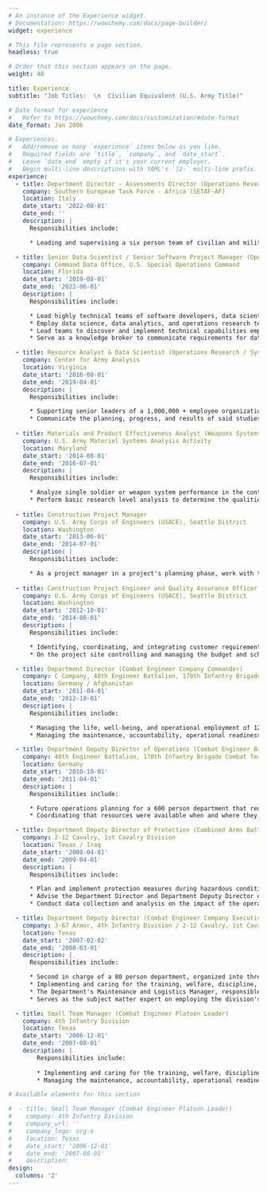 ```yaml
---
# An instance of the Experience widget.
# Documentation: https://wowchemy.com/docs/page-builder/
widget: experience

# This file represents a page section.
headless: true

# Order that this section appears on the page.
weight: 40

title: Experience
subtitle: "Job Titles:  \n  Civilian Equivalent (U.S. Army Title)"

# Date format for experience
#   Refer to https://wowchemy.com/docs/customization/#date-format
date_format: Jan 2006

# Experiences.
#   Add/remove as many `experience` items below as you like.
#   Required fields are `title`, `company`, and `date_start`.
#   Leave `date_end` empty if it's your current employer.
#   Begin multi-line descriptions with YAML's `|2-` multi-line prefix.
experience:
  - title: Department Director - Assessments Director (Operations Research / Systems Analyst)
    company: Southern European Task Force - Africa (SETAF-AF)
    location: Italy
    date_start: '2022-08-01'
    date_end: ''
    description: |
      Responsibilities include:

      * Leading and supervising a six person team of civilian and military Operations Researchers and Program Analysts. 

  - title: Senior Data Scientist / Senior Software Project Manager (Operations Research / Systems Analyst)
    company: Command Data Office, U.S. Special Operations Command
    location: Florida
    date_start: '2019-08-01'
    date_end: '2022-06-01'
    description: |
      Responsibilities include:  

      * Lead highly technical teams of software developers, data scientists, and data architects using Agile Project Management techniques to deliver capabilities to customers across the organization's world wide foot print.  
      * Employ data science, data analytics, and operations research techniques to identify, ingest, transform, model, visualize, and communicate responses to complicated and nuanced questions.  
      * Lead teams to discover and implement technical capabilities empowering users across a geographically diverse organization to employ data science and data analytics to inform senior leader decisions. 
      * Serve as a knowledge broker to communicate requirements for data science work loads for others in the command.    

  - title: Resource Analyst & Data Scientist (Operations Research / Systems Analyst)
    company: Center for Army Analysis
    location: Virginia
    date_start: '2016-08-01'
    date_end: '2019-04-01'
    description: |
      Responsibilities include:  

      * Supporting senior leaders of a 1,000,000 + employee organization, lead and participate in studies related to the employment of materiel and personnel resources within the context of external geo-polical environments and national defense.  
      * Communicate the planning, progress, and results of said studies to C Suite executives to inform future funding, resourcing, and employment decisions.  
    
  - title: Materials and Product Effectiveness Analyst (Weapons Systems Analyst - Operations Research / Systems Analyst)
    company: U.S. Army Materiel Systems Analysis Activity
    location: Maryland
    date_start: '2014-08-01'
    date_end: '2016-07-01'
    description: |
      Responsibilities include:  

      * Analyze single soldier or weapon system performance in the context of its intended employment situations to inform decisions on the system's acquisition and use.  
      * Perform basic research level analysis to determine the qualities and capabilities systems must posses to achieve intended results.
    
  - title: Construction Project Manager
    company: U.S. Army Corps of Engineers (USACE), Seattle District
    location: Washington
    date_start: '2013-06-01'
    date_end: '2014-07-01'
    description: |
      Responsibilities include:  

      * As a project manager in a project's planning phase, work with the customer and various engineering disciplines to design a solution to the customer's requirements that quality, time, and cost constraints. Manage a project budget and the time of engineers assigned to the project.   
    
  - title: Construction Project Engineer and Quality Assurance Officer
    company: U.S. Army Corps of Engineers (USACE), Seattle District
    location: Washington
    date_start: '2012-10-01'
    date_end: '2014-06-01'
    description: |
      Responsibilities include:  

      * Identifying, coordinating, and integrating customer requirements into a comprehensive management plan, coordinated with stakeholders.  
      * On the project site controlling and managing the budget and schedule of a $91 million dollar construction project. 

  - title: Department Director (Combat Engineer Company Commander)
    company: C Company, 40th Engineer Battalion, 170th Infantry Brigade Combat Team
    location: Germany / Afghanistan
    date_start: '2011-04-01'
    date_end: '2012-10-01'
    description: |
      Responsibilities include:  

      * Managing the life, well-being, and operational employment of 120 individuals organized into four teams while operating in hostile environments across approximately 3600 square km of area.  
      * Managing the maintenance, accountability, operational readiness, and employment of 41 heavy duty vehicles and associated operational equipment valued in excess of $31 million.

  - title: Department Deputy Director of Operations (Combat Engineer Battalion Assistance Operations Officer)
    company: 40th Engineer Battalion, 170th Infantry Brigade Combat Team
    location: Germany
    date_start: '2010-10-01'
    date_end: '2011-04-01'
    description: |
      Responsibilities include:  

      * Future operations planning for a 600 person department that required coordinating with other deputy directors and their subordinates across the department's staff.  
      * Coordinating that resources were available when and where they were needed to support the department's operations.

  - title: Department Deputy Director of Protection (Combined Arms Battalion Engineer)
    company: 2-12 Cavalry, 1st Cavalry Division
    location: Texas / Iraq
    date_start: '2008-04-01'
    date_end: '2009-04-01'
    description: |
      Responsibilities include:  

      * Plan and implement protection measures during hazardous conditions for a 500 person department.  
      * Advise the Department Director and Department Deputy Director of Operations on the employment of protective personnel and resources.  
      * Conduct data collection and analysis on the impact of the operational environment on the Department's Operations. Communicate these findings to the Department Director and Deputy Director of Operations.

  - title: Department Deputy Director (Combat Engineer Company Executive Officer)
    company: 3-67 Armor, 4th Infantry Division / 2-12 Cavalry, 1st Cavalry Division
    location: Texas
    date_start: '2007-02-02'
    date_end: '2008-03-01'
    description: |
      Responsibilities include:  

      * Second in charge of a 80 person department, organized into three teams.
      * Implementing and caring for the training, welfare, discipline, and professional development of employees in the division.
      * The Department's Maintenance and Logistics Manager, responsible for providing logistics to support the department's operations. This included supporting more than 29 heavy duty vehicles and associated operational equipment valued in excess of $20 million.  
      * Serves as the subject matter expert on employing the division's specific operational capabilities to upper management.

  - title: Small Team Manager (Combat Engineer Platoon Leader)
    company: 4th Infantry Division
    location: Texas
    date_start: '2006-12-01'
    date_end: '2007-08-01'
    description: |
        Responsibilities include:
        
        * Implementing and caring for the training, welfare, discipline, and operational employment of 30 individuals organized into three sections with three direct reporting section leaders and one personnel manager.
        * Managing the maintenance, accountability, operational readiness, and employment of six heavy duty vehicles and associated operational equipment valued at $10 million.  

# Available elements for this section

#  - title: Small Team Manager (Combat Engineer Platoon Leader)
#    company: 4th Infantry Division
#    company_url: ''
#    company_logo: org-x
#    location: Texas
#    date_start: '2006-12-01'
#    date_end: '2007-08-01'
#    description:
design:
  columns: '2'
---
```

